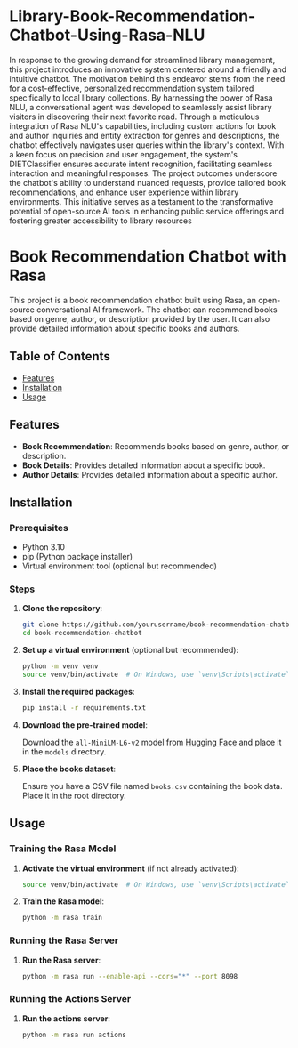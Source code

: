 # Library-Book-Recommendation-Chatbot-Using-Rasa-NLU

In  response  to  the  growing  demand  for streamlined  library  management,  this  project  introduces  an innovative  system  centered  around  a  friendly  and  intuitive chatbot. The motivation behind this endeavor stems from the need for a cost-effective, personalized recommendation system tailored specifically to local library collections. By harnessing the power of Rasa NLU, a conversational agent was developed to seamlessly assist library visitors in discovering their next favorite read. Through a meticulous integration of Rasa NLU's capabilities,  including  custom  actions  for  book  and  author inquiries and entity extraction for genres and descriptions, the chatbot effectively navigates user queries within the library's context. With a keen focus on precision and user engagement, the system's DIETClassifier ensures accurate intent recognition, facilitating seamless interaction and meaningful responses. The project outcomes underscore the chatbot's ability to understand nuanced requests, provide tailored book recommendations, and enhance  user  experience  within  library  environments.  This initiative serves as a testament to the transformative potential of open-source AI tools in enhancing public service offerings and fostering  greater  accessibility  to  library  resources

# Book Recommendation Chatbot with Rasa

This project is a book recommendation chatbot built using Rasa, an open-source conversational AI framework. The chatbot can recommend books based on genre, author, or description provided by the user. It can also provide detailed information about specific books and authors.

## Table of Contents

- [Features](#features)
- [Installation](#installation)
- [Usage](#usage)



## Features

- **Book Recommendation**: Recommends books based on genre, author, or description.
- **Book Details**: Provides detailed information about a specific book.
- **Author Details**: Provides detailed information about a specific author.

## Installation

### Prerequisites

- Python 3.10
- pip (Python package installer)
- Virtual environment tool (optional but recommended)

### Steps

1. **Clone the repository**:

    ```bash
    git clone https://github.com/yourusername/book-recommendation-chatbot.git
    cd book-recommendation-chatbot
    ```

2. **Set up a virtual environment** (optional but recommended):

    ```bash
    python -m venv venv
    source venv/bin/activate  # On Windows, use `venv\Scripts\activate`
    ```

3. **Install the required packages**:

    ```bash
    pip install -r requirements.txt
    ```

4. **Download the pre-trained model**:

    Download the `all-MiniLM-L6-v2` model from [Hugging Face](https://huggingface.co/sentence-transformers/all-MiniLM-L6-v2) and place it in the `models` directory.

5. **Place the books dataset**:

    Ensure you have a CSV file named `books.csv` containing the book data. Place it in the root directory.

## Usage

### Training the Rasa Model

1. **Activate the virtual environment** (if not already activated):

    ```bash
    source venv/bin/activate  # On Windows, use `venv\Scripts\activate`
    ```

2. **Train the Rasa model**:

    ```bash
    python -m rasa train
    ```

### Running the Rasa Server

1. **Run the Rasa server**:

    ```bash
    python -m rasa run --enable-api --cors="*" --port 8098
    ```

### Running the Actions Server

1. **Run the actions server**:

    ```bash
    python -m rasa run actions
    ```
